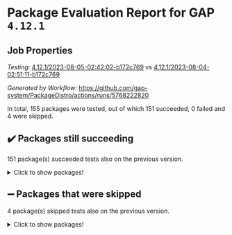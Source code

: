 # Package Evaluation Report for GAP `4.12.1`

## Job Properties

*Testing:* [4.12.1/2023-08-05-02:42:02-b172c769](https://github.com/gap-system/PackageDistro/blob/data/reports/4.12.1/2023-08-05-02:42:02-b172c769) vs [4.12.1/2023-08-04-02:51:11-b172c769](https://github.com/gap-system/PackageDistro/blob/data/reports/4.12.1/2023-08-04-02:51:11-b172c769)

*Generated by Workflow:* https://github.com/gap-system/PackageDistro/actions/runs/5768222820

In total, 155 packages were tested, out of which 151 succeeded, 0 failed and 4 were skipped.

## :heavy_check_mark: Packages still succeeding

151 package(s) succeeded tests also on the previous version.
<details><summary>Click to show packages!</summary>

- 4ti2interface 2023.02-04 [(success)](https://github.com/gap-system/PackageDistro/actions/runs/5768222820/job/15639097684)
- ace 5.6.2 [(success)](https://github.com/gap-system/PackageDistro/actions/runs/5768222820/job/15639097780)
- aclib 1.3.2 [(success)](https://github.com/gap-system/PackageDistro/actions/runs/5768222820/job/15639097865)
- agt 0.3.1 [(success)](https://github.com/gap-system/PackageDistro/actions/runs/5768222820/job/15639097937)
- alnuth 3.2.1 [(success)](https://github.com/gap-system/PackageDistro/actions/runs/5768222820/job/15639098011)
- anupq 3.3.0 [(success)](https://github.com/gap-system/PackageDistro/actions/runs/5768222820/job/15639098094)
- atlasrep 2.1.6 [(success)](https://github.com/gap-system/PackageDistro/actions/runs/5768222820/job/15639098169)
- autodoc 2023.06.19 [(success)](https://github.com/gap-system/PackageDistro/actions/runs/5768222820/job/15639098267)
- automata 1.15 [(success)](https://github.com/gap-system/PackageDistro/actions/runs/5768222820/job/15639098340)
- automgrp 1.3.2 [(success)](https://github.com/gap-system/PackageDistro/actions/runs/5768222820/job/15639098414)
- autpgrp 1.11 [(success)](https://github.com/gap-system/PackageDistro/actions/runs/5768222820/job/15639098481)
- cap 2023.08-03 [(success)](https://github.com/gap-system/PackageDistro/actions/runs/5768222820/job/15639098549)
- caratinterface 2.3.5 [(success)](https://github.com/gap-system/PackageDistro/actions/runs/5768222820/job/15639098627)
- cddinterface 2022.11.01 [(success)](https://github.com/gap-system/PackageDistro/actions/runs/5768222820/job/15639098701)
- circle 1.6.6 [(success)](https://github.com/gap-system/PackageDistro/actions/runs/5768222820/job/15639098764)
- classicpres 1.22 [(success)](https://github.com/gap-system/PackageDistro/actions/runs/5768222820/job/15639098837)
- cohomolo 1.6.11 [(success)](https://github.com/gap-system/PackageDistro/actions/runs/5768222820/job/15639098926)
- congruence 1.2.5 [(success)](https://github.com/gap-system/PackageDistro/actions/runs/5768222820/job/15639099002)
- corelg 1.56 [(success)](https://github.com/gap-system/PackageDistro/actions/runs/5768222820/job/15639099066)
- crime 1.6 [(success)](https://github.com/gap-system/PackageDistro/actions/runs/5768222820/job/15639099146)
- crisp 1.4.6 [(success)](https://github.com/gap-system/PackageDistro/actions/runs/5768222820/job/15639099201)
- crypting 0.10.4 [(success)](https://github.com/gap-system/PackageDistro/actions/runs/5768222820/job/15639099263)
- cryst 4.1.26 [(success)](https://github.com/gap-system/PackageDistro/actions/runs/5768222820/job/15639099330)
- crystcat 1.1.10 [(success)](https://github.com/gap-system/PackageDistro/actions/runs/5768222820/job/15639099392)
- ctbllib 1.3.6 [(success)](https://github.com/gap-system/PackageDistro/actions/runs/5768222820/job/15639099449)
- cubefree 1.19 [(success)](https://github.com/gap-system/PackageDistro/actions/runs/5768222820/job/15639099525)
- curlinterface 2.3.2 [(success)](https://github.com/gap-system/PackageDistro/actions/runs/5768222820/job/15639099595)
- cvec 2.8.1 [(success)](https://github.com/gap-system/PackageDistro/actions/runs/5768222820/job/15639099676)
- datastructures 0.3.0 [(success)](https://github.com/gap-system/PackageDistro/actions/runs/5768222820/job/15639099770)
- deepthought 1.0.6 [(success)](https://github.com/gap-system/PackageDistro/actions/runs/5768222820/job/15639099855)
- design 1.8 [(success)](https://github.com/gap-system/PackageDistro/actions/runs/5768222820/job/15639099931)
- difsets 2.3.1 [(success)](https://github.com/gap-system/PackageDistro/actions/runs/5768222820/job/15639100018)
- digraphs 1.6.2 [(success)](https://github.com/gap-system/PackageDistro/actions/runs/5768222820/job/15639100102)
- edim 1.3.7 [(success)](https://github.com/gap-system/PackageDistro/actions/runs/5768222820/job/15639100178)
- example 4.3.4 [(success)](https://github.com/gap-system/PackageDistro/actions/runs/5768222820/job/15639100248)
- examplesforhomalg 2023.07-01 [(success)](https://github.com/gap-system/PackageDistro/actions/runs/5768222820/job/15639100334)
- factint 1.6.3 [(success)](https://github.com/gap-system/PackageDistro/actions/runs/5768222820/job/15639100420)
- ferret 1.0.9 [(success)](https://github.com/gap-system/PackageDistro/actions/runs/5768222820/job/15639100503)
- fga 1.5.0 [(success)](https://github.com/gap-system/PackageDistro/actions/runs/5768222820/job/15639100581)
- fining 1.5.6 [(success)](https://github.com/gap-system/PackageDistro/actions/runs/5768222820/job/15639100642)
- float 1.0.3 [(success)](https://github.com/gap-system/PackageDistro/actions/runs/5768222820/job/15639100706)
- format 1.4.3 [(success)](https://github.com/gap-system/PackageDistro/actions/runs/5768222820/job/15639100777)
- forms 1.2.9 [(success)](https://github.com/gap-system/PackageDistro/actions/runs/5768222820/job/15639100851)
- fplsa 1.2.6 [(success)](https://github.com/gap-system/PackageDistro/actions/runs/5768222820/job/15639100943)
- fr 2.4.12 [(success)](https://github.com/gap-system/PackageDistro/actions/runs/5768222820/job/15639101016)
- francy 2.0.3 [(success)](https://github.com/gap-system/PackageDistro/actions/runs/5768222820/job/15639101093)
- fwtree 1.3 [(success)](https://github.com/gap-system/PackageDistro/actions/runs/5768222820/job/15639101161)
- gapdoc 1.6.6 [(success)](https://github.com/gap-system/PackageDistro/actions/runs/5768222820/job/15639101216)
- gauss 2023.02-04 [(success)](https://github.com/gap-system/PackageDistro/actions/runs/5768222820/job/15639101285)
- gaussforhomalg 2023.02-04 [(success)](https://github.com/gap-system/PackageDistro/actions/runs/5768222820/job/15639101340)
- gbnp 1.0.5 [(success)](https://github.com/gap-system/PackageDistro/actions/runs/5768222820/job/15639101397)
- generalizedmorphismsforcap 2023.03-01 [(success)](https://github.com/gap-system/PackageDistro/actions/runs/5768222820/job/15639101480)
- genss 1.6.8 [(success)](https://github.com/gap-system/PackageDistro/actions/runs/5768222820/job/15639101549)
- gradedmodules 2023.02-04 [(success)](https://github.com/gap-system/PackageDistro/actions/runs/5768222820/job/15639101630)
- gradedringforhomalg 2023.02-04 [(success)](https://github.com/gap-system/PackageDistro/actions/runs/5768222820/job/15639101686)
- grape 4.9.0 [(success)](https://github.com/gap-system/PackageDistro/actions/runs/5768222820/job/15639101737)
- groupoids 1.73 [(success)](https://github.com/gap-system/PackageDistro/actions/runs/5768222820/job/15639101787)
- grpconst 2.6.4 [(success)](https://github.com/gap-system/PackageDistro/actions/runs/5768222820/job/15639101840)
- guarana 0.96.3 [(success)](https://github.com/gap-system/PackageDistro/actions/runs/5768222820/job/15639101907)
- guava 3.18 [(success)](https://github.com/gap-system/PackageDistro/actions/runs/5768222820/job/15639101960)
- hap 1.57 [(success)](https://github.com/gap-system/PackageDistro/actions/runs/5768222820/job/15639102026)
- hapcryst 0.1.15 [(success)](https://github.com/gap-system/PackageDistro/actions/runs/5768222820/job/15639102108)
- hecke 1.5.3 [(success)](https://github.com/gap-system/PackageDistro/actions/runs/5768222820/job/15639102173)
- help 3.5 [(success)](https://github.com/gap-system/PackageDistro/actions/runs/5768222820/job/15639102225)
- homalg 2023.02-05 [(success)](https://github.com/gap-system/PackageDistro/actions/runs/5768222820/job/15639102290)
- homalgtocas 2023.02-04 [(success)](https://github.com/gap-system/PackageDistro/actions/runs/5768222820/job/15639102351)
- idrel 2.45 [(success)](https://github.com/gap-system/PackageDistro/actions/runs/5768222820/job/15639102411)
- images 1.3.1 [(success)](https://github.com/gap-system/PackageDistro/actions/runs/5768222820/job/15639102477)
- intpic 0.3.0 [(success)](https://github.com/gap-system/PackageDistro/actions/runs/5768222820/job/15639102534)
- io 4.8.1 [(success)](https://github.com/gap-system/PackageDistro/actions/runs/5768222820/job/15639102593)
- io_forhomalg 2023.02-04 [(success)](https://github.com/gap-system/PackageDistro/actions/runs/5768222820/job/15639102650)
- irredsol 1.4.4 [(success)](https://github.com/gap-system/PackageDistro/actions/runs/5768222820/job/15639102714)
- json 2.1.1 [(success)](https://github.com/gap-system/PackageDistro/actions/runs/5768222820/job/15639102773)
- jupyterkernel 1.5.0 [(success)](https://github.com/gap-system/PackageDistro/actions/runs/5768222820/job/15639102833)
- jupyterviz 1.5.6 [(success)](https://github.com/gap-system/PackageDistro/actions/runs/5768222820/job/15639102890)
- kan 1.35 [(success)](https://github.com/gap-system/PackageDistro/actions/runs/5768222820/job/15639102956)
- kbmag 1.5.11 [(success)](https://github.com/gap-system/PackageDistro/actions/runs/5768222820/job/15639103016)
- laguna 3.9.6 [(success)](https://github.com/gap-system/PackageDistro/actions/runs/5768222820/job/15639103076)
- liealgdb 2.2.1 [(success)](https://github.com/gap-system/PackageDistro/actions/runs/5768222820/job/15639103144)
- liepring 2.8 [(success)](https://github.com/gap-system/PackageDistro/actions/runs/5768222820/job/15639103204)
- liering 2.4.2 [(success)](https://github.com/gap-system/PackageDistro/actions/runs/5768222820/job/15639103256)
- linearalgebraforcap 2023.06-02 [(success)](https://github.com/gap-system/PackageDistro/actions/runs/5768222820/job/15639103308)
- localizeringforhomalg 2023.02-04 [(success)](https://github.com/gap-system/PackageDistro/actions/runs/5768222820/job/15639103359)
- loops 3.4.3 [(success)](https://github.com/gap-system/PackageDistro/actions/runs/5768222820/job/15639103413)
- lpres 1.0.3 [(success)](https://github.com/gap-system/PackageDistro/actions/runs/5768222820/job/15639103487)
- majoranaalgebras 1.5.1 [(success)](https://github.com/gap-system/PackageDistro/actions/runs/5768222820/job/15639103542)
- mapclass 1.4.6 [(success)](https://github.com/gap-system/PackageDistro/actions/runs/5768222820/job/15639103599)
- matgrp 0.70 [(success)](https://github.com/gap-system/PackageDistro/actions/runs/5768222820/job/15639103661)
- matricesforhomalg 2023.02-04 [(success)](https://github.com/gap-system/PackageDistro/actions/runs/5768222820/job/15639103719)
- modisom 2.5.4 [(success)](https://github.com/gap-system/PackageDistro/actions/runs/5768222820/job/15639103789)
- modulepresentationsforcap 2023.08-01 [(success)](https://github.com/gap-system/PackageDistro/actions/runs/5768222820/job/15639103838)
- modules 2023.02-04 [(success)](https://github.com/gap-system/PackageDistro/actions/runs/5768222820/job/15639103900)
- monoidalcategories 2023.07-01 [(success)](https://github.com/gap-system/PackageDistro/actions/runs/5768222820/job/15639103969)
- nconvex 2022.09-01 [(success)](https://github.com/gap-system/PackageDistro/actions/runs/5768222820/job/15639104036)
- nilmat 1.4.2 [(success)](https://github.com/gap-system/PackageDistro/actions/runs/5768222820/job/15639104117)
- nock 1.5 [(success)](https://github.com/gap-system/PackageDistro/actions/runs/5768222820/job/15639104185)
- normalizinterface 1.3.6 [(success)](https://github.com/gap-system/PackageDistro/actions/runs/5768222820/job/15639104250)
- nq 2.5.10 [(success)](https://github.com/gap-system/PackageDistro/actions/runs/5768222820/job/15639104341)
- numericalsgps 1.3.1 [(success)](https://github.com/gap-system/PackageDistro/actions/runs/5768222820/job/15639104404)
- openmath 11.5.3 [(success)](https://github.com/gap-system/PackageDistro/actions/runs/5768222820/job/15639104513)
- orb 4.9.0 [(success)](https://github.com/gap-system/PackageDistro/actions/runs/5768222820/job/15639104606)
- packagemanager 1.4.1 [(success)](https://github.com/gap-system/PackageDistro/actions/runs/5768222820/job/15639104670)
- patternclass 2.4.3 [(success)](https://github.com/gap-system/PackageDistro/actions/runs/5768222820/job/15639104749)
- permut 2.0.4 [(success)](https://github.com/gap-system/PackageDistro/actions/runs/5768222820/job/15639104835)
- polenta 1.3.10 [(success)](https://github.com/gap-system/PackageDistro/actions/runs/5768222820/job/15639104919)
- polymaking 0.8.6 [(success)](https://github.com/gap-system/PackageDistro/actions/runs/5768222820/job/15639104984)
- primgrp 3.4.4 [(success)](https://github.com/gap-system/PackageDistro/actions/runs/5768222820/job/15639105087)
- profiling 2.5.4 [(success)](https://github.com/gap-system/PackageDistro/actions/runs/5768222820/job/15639105136)
- qpa 1.34 [(success)](https://github.com/gap-system/PackageDistro/actions/runs/5768222820/job/15639105211)
- quagroup 1.8.3 [(success)](https://github.com/gap-system/PackageDistro/actions/runs/5768222820/job/15639105301)
- radiroot 2.9 [(success)](https://github.com/gap-system/PackageDistro/actions/runs/5768222820/job/15639105414)
- rcwa 4.7.1 [(success)](https://github.com/gap-system/PackageDistro/actions/runs/5768222820/job/15639105510)
- rds 1.8 [(success)](https://github.com/gap-system/PackageDistro/actions/runs/5768222820/job/15639105676)
- recog 1.4.2 [(success)](https://github.com/gap-system/PackageDistro/actions/runs/5768222820/job/15639105783)
- repndecomp 1.3.0 [(success)](https://github.com/gap-system/PackageDistro/actions/runs/5768222820/job/15639105905)
- repsn 3.1.1 [(success)](https://github.com/gap-system/PackageDistro/actions/runs/5768222820/job/15639105996)
- resclasses 4.7.3 [(success)](https://github.com/gap-system/PackageDistro/actions/runs/5768222820/job/15639106075)
- ringsforhomalg 2023.02-05 [(success)](https://github.com/gap-system/PackageDistro/actions/runs/5768222820/job/15639106191)
- sco 2023.02-04 [(success)](https://github.com/gap-system/PackageDistro/actions/runs/5768222820/job/15639106342)
- scscp 2.4.1 [(success)](https://github.com/gap-system/PackageDistro/actions/runs/5768222820/job/15639106424)
- semigroups 5.2.1 [(success)](https://github.com/gap-system/PackageDistro/actions/runs/5768222820/job/15639106503)
- sglppow 2.3 [(success)](https://github.com/gap-system/PackageDistro/actions/runs/5768222820/job/15639106622)
- sgpviz 0.999.5 [(success)](https://github.com/gap-system/PackageDistro/actions/runs/5768222820/job/15639106704)
- simpcomp 2.1.14 [(success)](https://github.com/gap-system/PackageDistro/actions/runs/5768222820/job/15639106803)
- singular 2023.02.09 [(success)](https://github.com/gap-system/PackageDistro/actions/runs/5768222820/job/15639106905)
- sl2reps 1.1 [(success)](https://github.com/gap-system/PackageDistro/actions/runs/5768222820/job/15639107041)
- sla 1.5.3 [(success)](https://github.com/gap-system/PackageDistro/actions/runs/5768222820/job/15639107138)
- smallgrp 1.5.3 [(success)](https://github.com/gap-system/PackageDistro/actions/runs/5768222820/job/15639107284)
- smallsemi 0.6.13 [(success)](https://github.com/gap-system/PackageDistro/actions/runs/5768222820/job/15639107368)
- sonata 2.9.6 [(success)](https://github.com/gap-system/PackageDistro/actions/runs/5768222820/job/15639107435)
- sophus 1.27 [(success)](https://github.com/gap-system/PackageDistro/actions/runs/5768222820/job/15639107522)
- spinsym 1.5.2 [(success)](https://github.com/gap-system/PackageDistro/actions/runs/5768222820/job/15639107602)
- standardff 0.9.4 [(success)](https://github.com/gap-system/PackageDistro/actions/runs/5768222820/job/15639107681)
- symbcompcc 1.3.2 [(success)](https://github.com/gap-system/PackageDistro/actions/runs/5768222820/job/15639107769)
- thelma 1.3 [(success)](https://github.com/gap-system/PackageDistro/actions/runs/5768222820/job/15639107894)
- tomlib 1.2.9 [(success)](https://github.com/gap-system/PackageDistro/actions/runs/5768222820/job/15639108016)
- toolsforhomalg 2023.07-01 [(success)](https://github.com/gap-system/PackageDistro/actions/runs/5768222820/job/15639108104)
- toric 1.9.5 [(success)](https://github.com/gap-system/PackageDistro/actions/runs/5768222820/job/15639108186)
- toricvarieties 2022.07.13 [(success)](https://github.com/gap-system/PackageDistro/actions/runs/5768222820/job/15639108303)
- transgrp 3.6.4 [(success)](https://github.com/gap-system/PackageDistro/actions/runs/5768222820/job/15639108382)
- ugaly 4.1.3 [(success)](https://github.com/gap-system/PackageDistro/actions/runs/5768222820/job/15639108462)
- unipot 1.5 [(success)](https://github.com/gap-system/PackageDistro/actions/runs/5768222820/job/15639108588)
- unitlib 4.2.0 [(success)](https://github.com/gap-system/PackageDistro/actions/runs/5768222820/job/15639108707)
- utils 0.82 [(success)](https://github.com/gap-system/PackageDistro/actions/runs/5768222820/job/15639108799)
- uuid 0.7 [(success)](https://github.com/gap-system/PackageDistro/actions/runs/5768222820/job/15639108898)
- walrus 0.9991 [(success)](https://github.com/gap-system/PackageDistro/actions/runs/5768222820/job/15639108995)
- wedderga 4.10.4 [(success)](https://github.com/gap-system/PackageDistro/actions/runs/5768222820/job/15639109092)
- xmod 2.91 [(success)](https://github.com/gap-system/PackageDistro/actions/runs/5768222820/job/15639109180)
- xmodalg 1.23 [(success)](https://github.com/gap-system/PackageDistro/actions/runs/5768222820/job/15639109318)
- yangbaxter 0.10.3 [(success)](https://github.com/gap-system/PackageDistro/actions/runs/5768222820/job/15639109404)
- zeromqinterface 0.14 [(success)](https://github.com/gap-system/PackageDistro/actions/runs/5768222820/job/15639109487)
</details>

## :heavy_minus_sign: Packages that were skipped

4 package(s) skipped tests also on the previous version.
<details><summary>Click to show packages!</summary>

- browse 1.8.21 [(skipped)](https://github.com/gap-system/PackageDistro/actions/runs/5768222820/job/15638944449)
- itc 1.5.1 [(skipped)](https://github.com/gap-system/PackageDistro/actions/runs/5768222820/job/15638944449)
- polycyclic 2.16 [(skipped)](https://github.com/gap-system/PackageDistro/actions/runs/5768222820/job/15638944449)
- xgap 4.31 [(skipped)](https://github.com/gap-system/PackageDistro/actions/runs/5768222820/job/15638944449)
</details>

